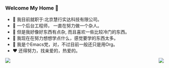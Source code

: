 ### Welcome My Home 👋

- 🔭 我目前就职于:北京慧行实达科技有限公司。
- :man: 一个后台工程师， 一直在努力做一个杂人。
- :anger: 但是我好像好东西有点杂, 而且喜欢一些比较冷门的东西。
- 🌱 我现在在努力想想学点什么，感觉要学的东西太多。
- :thinking: 我是个Emacs党，对，不过目前一般还只是用Org。
- :heart: 还得努力，找亲爱的，热爱的。

<img align="right" src="https://github-readme-stats.vercel.app/api?username=StoneEpigraph&show_icons=true&theme=highcontrast&hide_title=true" />

<img align="left" src="https://github-readme-stats.vercel.app/api/top-langs/?username=StoneEpigraph&layout=compact&theme=highcontrast" />


<!--
**StoneEpigraph/StoneEpigraph** is a ✨ _special_ ✨ repository because its `README.md` (this file) appears on your GitHub profile.

Here are some ideas to get you started:

- 🔭 I’m currently working on 北京慧行实达科技有限公司
- 🌱 I’m currently learning Org-Roamv2 and Hugo conf
- 👯 I’m looking to collaborate on ...
- 🤔 I’m looking for help with ..
- 💬 Ask me about ...
- 📫 How to reach me: ...
- 😄 Pronouns: ...
- ⚡ Fun fact: ...
-->
